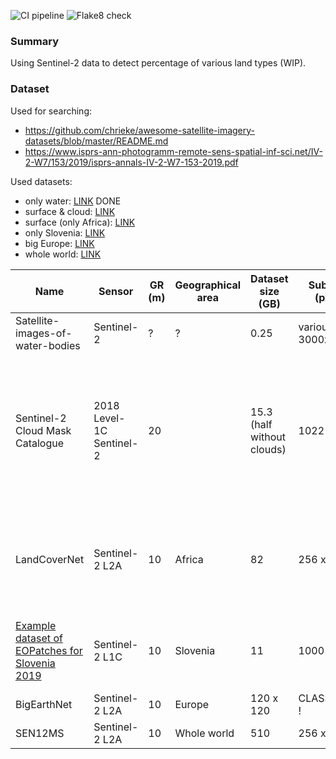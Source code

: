 ![CI pipeline](https://github.com/mintusf/land_cover_tracking/actions/workflows/unittests.yml/badge.svg?branch=main)
![Flake8 check](https://github.com/mintusf/land_cover_tracking/actions/workflows/flake8.yml/badge.svg?branch=main)

### Summary
Using Sentinel-2 data to detect percentage of various land types (WIP).

### Dataset
Used for searching:
* https://github.com/chrieke/awesome-satellite-imagery-datasets/blob/master/README.md
* https://www.isprs-ann-photogramm-remote-sens-spatial-inf-sci.net/IV-2-W7/153/2019/isprs-annals-IV-2-W7-153-2019.pdf

Used datasets:
* only water: [LINK](https://www.kaggle.com/franciscoescobar/satellite-images-of-water-bodies) DONE
* surface & cloud: [LINK](https://zenodo.org/record/4172871#.YQYu_44zZPY)
* surface (only Africa): [LINK](https://registry.mlhub.earth/10.34911/rdnt.d2ce8i/)
* only Slovenia: [LINK](http://eo-learn.sentinel-hub.com/)
* big Europe: [LINK](http://bigearth.net/#about)
* whole world: [LINK](https://mediatum.ub.tum.de/1474000)


| Name | Sensor | GR (m) | Geographical area | Dataset size (GB) | Subgrid size (pxl x pxl) | Classes count |
|-|-|-|-|-|-|-|
| Satellite-images-of-water-bodies | Sentinel-2 | ? | ? | 0.25 | various (up to 3000x3000)  | 1 [water] |
| Sentinel-2 Cloud Mask Catalogue | 2018 Level-1C Sentinel-2 | 20 |  | 15.3 (half without clouds) | 1022 x 1022 | 11 [est/jungle, snow/ice, agricultural, urban/developed, coastal, hills/mountains, desert/barren, shrublands/plains, wetland/bog/marsh, open_water, enclosed_water] + clouds |
| LandCoverNet | Sentinel-2 L2A | 10 | Africa | 82 | 256 x 256 | 7 [water, artificial bare ground, natural bare ground, snow/ice, woody vegetation, cultivated vegetation, semi natural vegetation] |
| [Example dataset of EOPatches for Slovenia 2019](http://eo-learn.sentinel-hub.com/) | Sentinel-2 L1C | 10 | Slovenia | 11 | 1000 x 1000 | 9 [cultivated land, forest, grassland, shrubland, water, wetlands, tundra, artificial surface, bareland] |
| BigEarthNet | Sentinel-2 L2A | 10 | Europe | 120 x 120 | CLASSIFICATION ! |
| SEN12MS | Sentinel-2 L2A | 10 | Whole world | 510 | 256 x 256 | 33 |